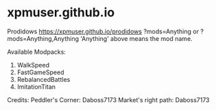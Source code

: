 # xpmuser.github.io
Prodidows
https://xpmuser.github.io/prodidows
?mods=Anything or ?mods=Anything,Anything
'Anything' above means the mod name.

Available Modpacks:

1. WalkSpeed
2. FastGameSpeed
3. RebalancedBattles
4. ImitationTitan

Credits:
Peddler's Corner: Daboss7173
Market's right path: Daboss7173
